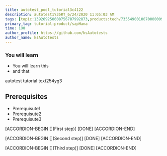 ```yaml
---
title: autotest_pool_tutorial3c4122
description: autotest1Y35RT_6/24/2020 11:05:03 AM
tags: [topic:139269250608756787992873,products:tech/73554900100700000996,tutorial:experience/advanced]
primary_tag: tutorial:product/sapHana
time: 190
author_profile: https://github.com/ksAutotests
author_name: ksAutotests
---
```

### You will learn
- You will learn this
- and that

autotest tutorial text254yg3

## Prerequisites
- Prerequisute1
- Prerequisute2
- Prerequisute3

[ACCORDION-BEGIN [](First step)]
[DONE]
[ACCORDION-END]

[ACCORDION-BEGIN [](Second step)]
[DONE]
[ACCORDION-END]

[ACCORDION-BEGIN [](Third step)]
[DONE]
[ACCORDION-END]

